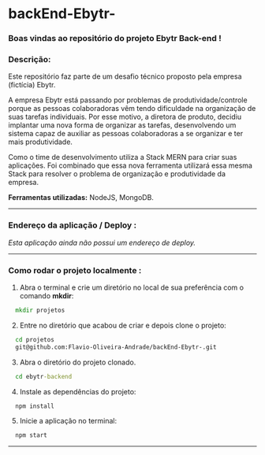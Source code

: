 # backEnd-Ebytr-
### Boas vindas ao repositório do projeto Ebytr Back-end !

### Descrição:

Este repositório faz parte de um desafio técnico proposto pela empresa (fictícia) Ebytr.

A empresa Ebytr está passando por problemas de produtividade/controle porque as pessoas colaboradoras vêm tendo dificuldade na organização de suas tarefas individuais. Por esse motivo, a diretora de produto, decidiu implantar uma nova forma de organizar as tarefas, desenvolvendo um sistema capaz de auxiliar as pessoas colaboradoras a se organizar e ter mais produtividade.

Como o time de desenvolvimento utiliza a Stack MERN para criar suas aplicações. Foi combinado que essa nova ferramenta utilizará essa mesma Stack para resolver o problema de organização e produtividade da empresa.

**Ferramentas utilizadas:** NodeJS, MongoDB.

---

### Endereço da aplicação / Deploy :

*Esta aplicação ainda não possui um endereço de deploy.*

---

### Como rodar o projeto localmente :

1. Abra o terminal e crie um diretório no local de sua preferência com o comando **mkdir**:
```cmd
  mkdir projetos
```

2. Entre no diretório que acabou de criar e depois clone o projeto:
```cmd
  cd projetos
  git@github.com:Flavio-Oliveira-Andrade/backEnd-Ebytr-.git
```

3. Abra o diretório do projeto clonado.
```cmd
  cd ebytr-backend
```

4. Instale as dependências do projeto:
```cmd
  npm install
```

5. Inicie a aplicação no terminal:
```cmd
  npm start
```

---
